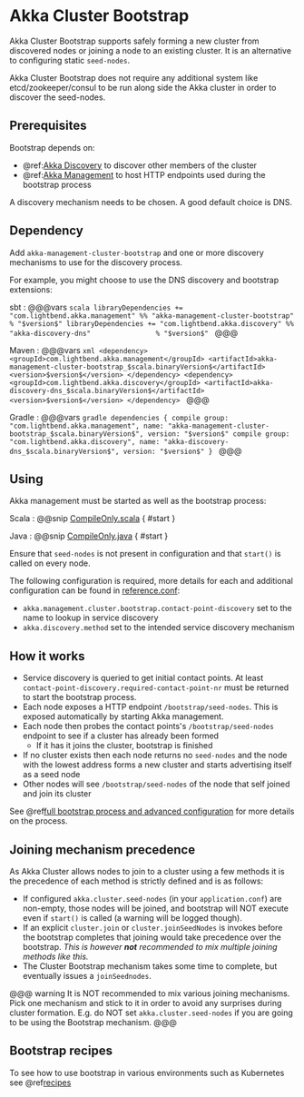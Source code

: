 <a id="bootstrap"></a>
# Akka Cluster Bootstrap

Akka Cluster Bootstrap supports safely forming a new cluster from discovered nodes or joining a node to an existing cluster. 
It is an alternative to configuring  static `seed-nodes`.

Akka Cluster Bootstrap does not require any additional system like etcd/zookeeper/consul to be run along side the Akka cluster in order to discover the seed-nodes.

## Prerequisites

Bootstrap depends on:

 * @ref:[Akka Discovery](../discovery/index.md) to discover other members of the cluster
 * @ref:[Akka Management](../akka-management.md) to host HTTP endpoints used during the bootstrap process

A discovery mechanism needs to be chosen. A good default choice is DNS. 

## Dependency

Add `akka-management-cluster-bootstrap` and one or more discovery mechanisms to use for the discovery process. 

For example, you might choose to use the DNS discovery and bootstrap extensions:

sbt
:   @@@vars
    ```scala
    libraryDependencies += "com.lightbend.akka.management" %% "akka-management-cluster-bootstrap" % "$version$"
    libraryDependencies += "com.lightbend.akka.discovery" %% "akka-discovery-dns"                % "$version$"
    ```
    @@@

Maven
:   @@@vars
    ```xml
    <dependency>
      <groupId>com.lightbend.akka.management</groupId>
      <artifactId>akka-management-cluster-bootstrap_$scala.binaryVersion$</artifactId>
      <version>$version$</version>
    </dependency>
    <dependency>
      <groupId>com.lightbend.akka.discovery</groupId>
      <artifactId>akka-discovery-dns_$scala.binaryVersion$</artifactId>
      <version>$version$</version>
    </dependency>
    ```
    @@@

Gradle
:   @@@vars
    ```gradle
    dependencies {
      compile group: "com.lightbend.akka.management", name: "akka-management-cluster-bootstrap_$scala.binaryVersion$", version: "$version$"
      compile group: "com.lightbend.akka.discovery", name: "akka-discovery-dns_$scala.binaryVersion$", version: "$version$"
    }
    ```
    @@@



## Using 

Akka management must be started as well as the bootstrap process: 

Scala
:  @@snip [CompileOnly.scala]($management$/cluster-bootstrap/src/test/scala/doc/akka/management/cluster/bootstrap/ClusterBootstrapCompileOnly.scala) { #start }

Java
:  @@snip [CompileOnly.java]($management$/cluster-bootstrap/src/test/java/jdoc/akka/management/cluster/bootstrap/ClusterBootstrapCompileOnly.java) { #start }
   
   
Ensure that `seed-nodes` is not present in configuration and that `start()` is called on every node.

The following configuration is required, more details for each and additional configuration can be found in [reference.conf](https://github.com/akka/akka-management/blob/master/cluster-bootstrap/src/main/resources/reference.conf):

* `akka.management.cluster.bootstrap.contact-point-discovery` set to the name to lookup in service discovery
* `akka.discovery.method` set to the intended service discovery mechanism


## How it works

* Service discovery is queried to get initial contact points. At least `contact-point-discovery.required-contact-point-nr` must be returned to start the bootstrap process.
* Each node exposes a HTTP endpoint `/bootstrap/seed-nodes`. This is exposed automatically by starting Akka management.
* Each node then probes the contact points's `/bootstrap/seed-nodes` endpoint to see if a cluster has already been formed
    * If it has it joins the cluster, bootstrap is finished
* If no cluster exists then each node returns no `seed-nodes` and the node with the lowest address forms a new cluster and starts advertising itself as a seed node
* Other nodes will see `/bootstrap/seed-nodes` of the node that self joined and join its cluster

See @ref[full bootstrap process and advanced configuration](details.md) for more details on the process. 

## Joining mechanism precedence

As Akka Cluster allows nodes to join to a cluster using a few methods it is the precedence of each method
is strictly defined and is as follows:

- If configured `akka.cluster.seed-nodes` (in your `application.conf`) are non-empty, those nodes will be joined, and bootstrap will NOT execute even if `start()` is called (a warning will be logged though).
- If an explicit `cluster.join` or `cluster.joinSeedNodes` is invokes before the bootstrap completes that
 joining would take precedence over the bootstrap. *This is however **not** recommended to mix multiple
 joining methods like this.*
- The Cluster Bootstrap mechanism takes some time to complete, but eventually issues a `joinSeednodes`.

@@@ warning
  It is NOT recommended to mix various joining mechanisms. Pick one mechanism and stick to it in order to
  avoid any surprises during cluster formation. E.g. do NOT set `akka.cluster.seed-nodes` if you are going
  to be using the Bootstrap mechanism. 
@@@

## Bootstrap recipes 

To see how to use bootstrap in various environments such as Kubernetes see @ref[recipes](./demos/index.md)


